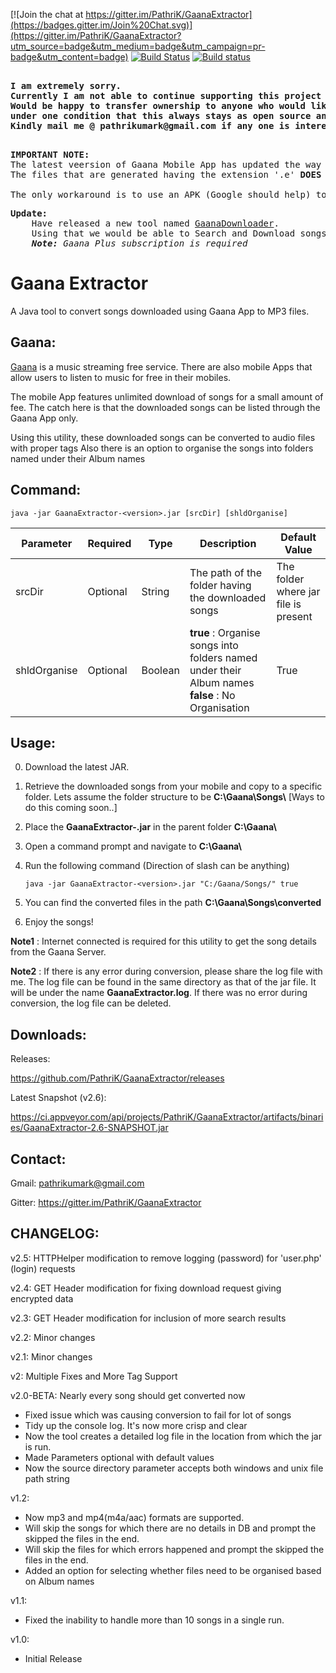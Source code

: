 [![Join the chat at https://gitter.im/PathriK/GaanaExtractor](https://badges.gitter.im/Join%20Chat.svg)](https://gitter.im/PathriK/GaanaExtractor?utm_source=badge&utm_medium=badge&utm_campaign=pr-badge&utm_content=badge) [![Build Status](https://travis-ci.org/PathriK/GaanaExtractor.svg?branch=master)](https://travis-ci.org/PathriK/GaanaExtractor) [![Build status](https://ci.appveyor.com/api/projects/status/f14f957cxmy8d6l1?svg=true)](https://ci.appveyor.com/project/PathriK/gaanaextractor)

<pre>
<b>
I am extremely sorry. 
Currently I am not able to continue supporting this project and not sure whether this tool is still working. 
Would be happy to transfer ownership to anyone who would like to continue developing/maintaining this tool
under one condition that this always stays as open source and free. 
Kindly mail me @ pathrikumark@gmail.com if any one is interested
</b>
</pre>

<pre>
<b>IMPORTANT NOTE:</b>
The latest veersion of Gaana Mobile App has updated the way they handle downloads. 
The files that are generated having the extension '.e' <b>DOES NOT WORK</b> with this utility.

The only workaround is to use an APK (Google should help) to install an older version of Gaana.
</pre>

<pre>
<b>Update:</b>
    Have released a new tool named <a href="https://github.com/PathriK/GaanaDownloader">GaanaDownloader</a>.
    Using that we would be able to Search and Download songs from Gaana. :)
    <i><b>Note:</b> Gaana Plus subscription is required </i>
</pre>

# Gaana Extractor

A Java tool to convert songs downloaded using Gaana App to MP3 files.

## Gaana:

[Gaana](http://gaana.com/) is a music streaming free service. There are also mobile Apps that allow users to listen to music for free in their mobiles. 

The mobile App features unlimited download of songs for a small amount of fee. The catch here is that the downloaded songs can be listed through the Gaana App only. 

Using this utility, these downloaded songs can be converted to audio files with proper tags
Also there is an option to organise the songs into folders named under their Album names

## Command:

    java -jar GaanaExtractor-<version>.jar [srcDir] [shldOrganise]

| Parameter    | Required | Type    | Description                                                                              				| Default Value                        |
|--------------|----------|---------|-------------------------------------------------------------------------------------------------------|--------------------------------------|
| srcDir       | Optional | String  | The path of the folder having the downloaded songs                                       				| The folder where jar file is present |
| shldOrganise | Optional | Boolean | **true** : Organise songs into folders named under their Album names <br> **false** : No Organisation | True                                 |

## Usage:

0. Download the latest JAR.
1. Retrieve the downloaded songs from your mobile and copy to a specific folder. Lets assume the folder structure to be **C:\\Gaana\\Songs\\** [Ways to do this coming soon..]
2. Place the **GaanaExtractor-<version>.jar** in the parent folder **C:\\Gaana\\**
3. Open a command prompt and navigate to **C:\\Gaana\\**
4. Run the following command (Direction of slash can be anything)
    
    `java -jar GaanaExtractor-<version>.jar "C:/Gaana/Songs/" true`
    
5. You can find the converted files in the path **C:\Gaana\Songs\converted**
6. Enjoy the songs!

**Note1** : Internet connected is required for this utility to get the song details from the Gaana Server.

**Note2** : If there is any error during conversion, please share the log file with me. The log file can be found in the same directory as that of the jar file. It will be under the name **GaanaExtractor.log**. If there was no error during conversion, the log file can be deleted.

## Downloads:

Releases:

https://github.com/PathriK/GaanaExtractor/releases

Latest Snapshot (v2.6): 

https://ci.appveyor.com/api/projects/PathriK/GaanaExtractor/artifacts/binaries/GaanaExtractor-2.6-SNAPSHOT.jar

## Contact:
Gmail: pathrikumark@gmail.com

Gitter: https://gitter.im/PathriK/GaanaExtractor

## CHANGELOG:

v2.5: HTTPHelper modification to remove logging (password) for 'user.php' (login) requests

v2.4: GET Header modification for fixing download request giving encrypted data

v2.3: GET Header modification for inclusion of more search results

v2.2: Minor changes

v2.1: Minor changes

v2: Multiple Fixes and More Tag Support

v2.0-BETA: Nearly every song should get converted now 
- Fixed issue which was causing conversion to fail for lot of songs 
- Tidy up the console log. It's now more crisp and clear 
- Now the tool creates a detailed log file in the location from which the jar is run.
- Made Parameters optional with default values 
- Now the source directory parameter accepts both windows and unix file path string 

v1.2:
- Now mp3 and mp4(m4a/aac) formats are supported.
- Will skip the songs for which there are no details in DB and prompt the skipped the files in the end.
- Will skip the files for which errors happened and prompt the skipped the files in the end.
- Added an option for selecting whether files need to be organised based on Album names

v1.1:
- Fixed the inability to handle more than 10 songs in a single run.

v1.0:
- Initial Release
